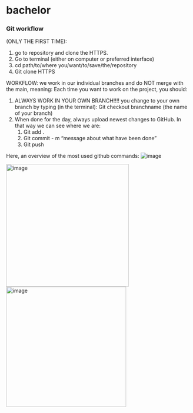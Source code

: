 # bachelor
### Git workflow
(ONLY THE FIRST TIME):
1. go to repository and clone the HTTPS. 
2. Go to terminal (either on computer or preferred interface)
3. cd path/to/where you/want/to/save/the/repository
4. Git clone HTTPS

WORKFLOW: we work in our individual branches and do NOT merge with the main, meaning:
Each time you want to work on the project, you should:
1. ALWAYS WORK IN YOUR OWN BRANCH!!!! you change to your own branch by typing (in the terminal): Git checkout branchname (the name of your branch)
2. When done for the day, always upload newest changes to GitHub. In that way we can see where we are:
    1. Git add .
    2. Git commit - m “message about what have been done”
    3. Git push
  
Here, an overview of the most used github commands:
![image](https://github.com/user-attachments/assets/d672ad4c-0e43-431d-8183-5378f10c7c25)


<img width="333" alt="image" src="https://github.com/user-attachments/assets/7fe3e6ef-fea6-46f9-8ac1-c808555b77e9">
<img width="326" alt="image" src="https://github.com/user-attachments/assets/bde20c0a-27ed-47b9-bf39-44c751f7f1d4">
